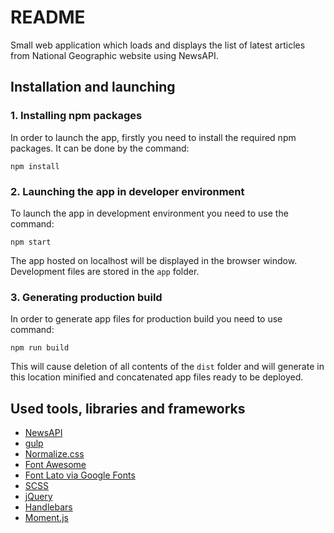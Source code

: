 # README #

Small web application which loads and displays the list of latest articles from National Geographic website using NewsAPI.

## Installation and launching

### 1. Installing npm packages

In order to launch the app, firstly you need to install the required npm packages. It can be done by the command:

`npm install`

### 2. Launching the app in developer environment
To launch the app in development environment you need to use the command:

`npm start`

 The app hosted on localhost will be displayed in the browser window. Development files are stored in the `app` folder.

### 3. Generating production build
In order to generate app files for production build you need to use command:

`npm run build`

This will cause deletion of all contents of the `dist` folder and will generate in this location minified and concatenated app files ready to be deployed.

## Used tools, libraries and frameworks
- [NewsAPI](https://newsapi.org/)
- [gulp](https://gulpjs.com/)
- [Normalize.css](https://necolas.github.io/normalize.css/)
- [Font Awesome](http://fontawesome.io/)
- [Font Lato via Google Fonts](https://fonts.google.com/specimen/Lato)
- [SCSS](http://sass-lang.com/)
- [jQuery](https://jquery.com/)
- [Handlebars](http://handlebarsjs.com/)
- [Moment.js](http://momentjs.com/)
